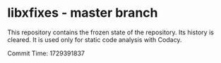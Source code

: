 # libxfixes - master branch

This repository contains the frozen state of the repository.
Its history is cleared. It is used only for static code
analysis with Codacy.

Commit Time: 1729391837
